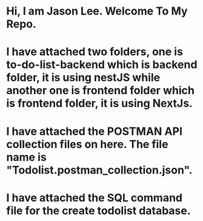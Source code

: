 # Hi, I am Jason Lee. Welcome To My Repo.
# I have attached two folders, one is to-do-list-backend which is backend folder, it is using nestJS while another one is frontend folder which is frontend folder, it is using NextJs.
# I have attached the POSTMAN API collection files on here. The file name is "Todolist.postman_collection.json".
# I have attached the SQL command file for the create todolist database.
 
 
